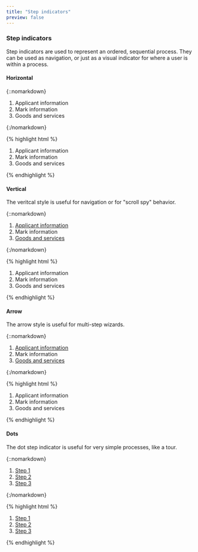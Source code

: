```yaml
---
title: "Step indicators"
preview: false
---
```


<div class="pl-pattern">
<h3>Step indicators</h3>

Step indicators are used to represent an ordered, sequential process. They can be used as navigation, or just as a visual indicator for where a user is within a process.

#### Horizontal

{::nomarkdown}
<div class="pl-preview">
<div style="max-width: 600px;">
    <ol class="nav-steps">
        <li  style="width:33.3%">
            <span>Applicant information</span>
        </li>
        <li class="active" style="width:33.3%">
            <span>Mark information</span>
        </li>
        <li class="" style="width:33.3%">
            <span>Goods and services</span>
        </li>
    </ol>
</div>
</div>
{:/nomarkdown}

{% highlight html %}
<ol class="nav-steps">
    <li  style="width:33.3%">
        <span>Applicant information</span>
    </li>
    <li class="active" style="width:33.3%">
        <span>Mark information</span>
    </li>
    <li class="" style="width:33.3%">
        <span>Goods and services</span>
    </li>
</ol>
{% endhighlight %}


#### Vertical

The veritcal style is useful for navigation or for "scroll spy" behavior.

{::nomarkdown}
<div class="pl-preview">
<div style="max-width: 600px;">
    <ol class="nav-steps nav-stacked">
        <li>
            <a href="">Applicant information</a>
        </li>
        <li class="active">
            <span href="">Mark information</span>
        </li>
        <li>
            <a href="">Goods and services</a>
        </li>
    </ol>
</div>
</div>
{:/nomarkdown}

{% highlight html %}
<ol class="nav-steps">
    <li  style="width:33.3%">
        <span>Applicant information</span>
    </li>
    <li class="active" style="width:33.3%">
        <span>Mark information</span>
    </li>
    <li class="" style="width:33.3%">
        <span>Goods and services</span>
    </li>
</ol>
{% endhighlight %}



#### Arrow

The arrow style is useful for multi-step wizards.

{::nomarkdown}
<div class="pl-preview">
<div style="max-width: 600px;">
    <ol class="nav-steps nav-stacked">
        <li>
            <a href="">Applicant information</a>
        </li>
        <li class="active">
            <span href="">Mark information</span>
        </li>
        <li>
            <a href="">Goods and services</a>
        </li>
    </ol>
</div>
</div>
{:/nomarkdown}

{% highlight html %}
<ol class="nav-steps">
    <li  style="width:33.3%">
        <span>Applicant information</span>
    </li>
    <li class="active" style="width:33.3%">
        <span>Mark information</span>
    </li>
    <li class="" style="width:33.3%">
        <span>Goods and services</span>
    </li>
</ol>
{% endhighlight %}


#### Dots

The dot step indicator is useful for very simple processes, like a tour.

{::nomarkdown}
<div class="pl-preview">
<div style="max-width: 600px;">
    <ol class="nav-dots">
        <li>
            <a href="">Step 1</a>
        </li>
        <li class="active">
            <a href="">Step 2</a>
        </li>
        <li>
            <a href="">Step 3</a>
        </li>
    </ol>
</div>
</div>
{:/nomarkdown}

{% highlight html %}
<ol class="nav-dots">
    <li>
        <a href="">Step 1</a>
    </li>
    <li class="active">
        <a href="">Step 2</a>
    </li>
    <li>
        <a href="">Step 3</a>
    </li>
</ol>
{% endhighlight %}

</div>

